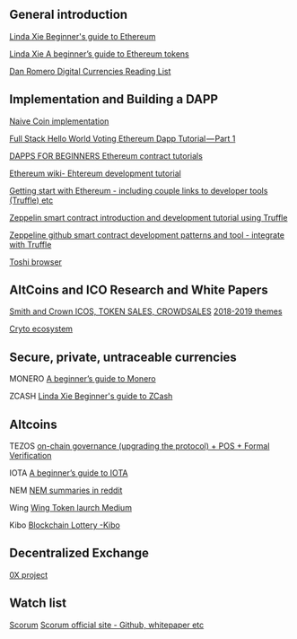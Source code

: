 ## General introduction
[Linda Xie Beginner's guide to Ethereum](https://blog.coinbase.com/a-beginners-guide-to-ethereum-46dd486ceecf)

[Linda Xie A beginner’s guide to Ethereum tokens](https://blog.coinbase.com/a-beginners-guide-to-ethereum-tokens-fbd5611fe30b)

[Dan Romero Digital Currencies Reading List](https://medium.com/@dwr/digital-currency-reading-list-6219f1623bfd)

## Implementation and Building a DAPP
[Naive Coin implementation](https://lhartikk.github.io/)

[Full Stack Hello World Voting Ethereum Dapp Tutorial — Part 1](https://medium.com/@mvmurthy/full-stack-hello-world-voting-ethereum-dapp-tutorial-part-1-40d2d0d807c2)

[DAPPS FOR BEGINNERS Ethereum contract tutorials](https://dappsforbeginners.wordpress.com/tutorials/introduction-to-development-on-ethereum/)

[Ethereum wiki- Ehtereum development tutorial](https://github.com/ethereum/wiki/wiki/Ethereum-Development-Tutorial)

[Getting start with Ethereum - including couple links to developer tools (Truffle) etc](https://medium.com/@mattcondon/getting-up-to-speed-on-ethereum-63ed28821bbe)

[Zeppelin smart contract introduction and development tutorial using Truffle](https://blog.zeppelin.solutions/the-hitchhikers-guide-to-smart-contracts-in-ethereum-848f08001f05)

[Zeppeline github smart contract development patterns and tool - integrate with Truffle](https://github.com/OpenZeppelin/zeppelin-solidity)

[Toshi browser](https://blog.toshi.org/introducing-token-2f2ceeab6d4c)

## AltCoins and ICO Research and White Papers
[Smith and Crown ICOS, TOKEN SALES, CROWDSALES](https://www.smithandcrown.com/icos/)
[2018-2019 themes](https://medium.com/@twobitidiot/95-crypto-theses-for-2018-ca7b74f8abcf)

[Cryto ecosystem](https://news.blackmooncrypto.com/the-crypto-ecosystem-v2-aea76bde5457)

## Secure, private, untraceable currencies
MONERO
[A beginner’s guide to Monero](https://medium.com/@linda.xie/a-beginners-guide-to-monero-7a5df2c50ed9)

ZCASH
[Linda Xie Beginner's guide to ZCash](https://medium.com/@linda.xie/a-beginners-guide-to-zcash-3b37190affc)

## Altcoins
TEZOS
[on-chain governance (upgrading the protocol) + POS + Formal Verification](https://medium.com/@linda.xie/a-beginners-guide-to-tezos-c9618240183f)

IOTA
[A beginner’s guide to IOTA](https://medium.com/@linda.xie/a-beginners-guide-to-iota-a84424ff5536)

NEM
[NEM summaries in reddit](https://www.reddit.com/r/nem/comments/77vvqg/an_indepth_guide_to_nem/?st=jby5nj6o&sh=109c8c76)

Wing
[Wing Token laurch Medium](https://blog.wings.ai/wing-token-launch-e8c5304b6fba)

Kibo
[Blockchain Lottery -Kibo](https://medium.com/@kiboproject)

## Decentralized Exchange 
[0X project](https://blog.0xproject.com/a-beginners-guide-to-0x-81d30298a5e0)

## Watch list
[Scorum](https://icobench.com/ico/scorum)
[Scorum official site - Github, whitepaper etc](https://scorumcoins.com/en-us/)



